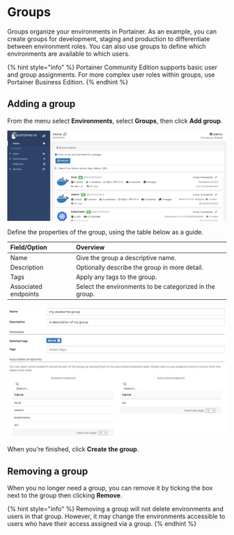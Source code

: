 # Groups

Groups organize your environments in Portainer. As an example, you can create groups for development, staging and production to differentiate between environment roles. You can also use groups to define which environments are available to which users.

{% hint style="info" %}
Portainer Community Edition supports basic user and group assignments. For more complex user roles within groups, use Portainer Business Edition.
{% endhint %}

## Adding a group

From the menu select **Environments**, select **Groups**, then click **Add group**. 

![](../../.gitbook/assets/2.9-environments-groups-add-1.gif)

Define the properties of the group, using the table below as a guide.

| Field/Option | Overview |
| :--- | :--- |
| Name | Give the group a descriptive name. |
| Description | Optionally describe the group in more detail. |
| Tags | Apply any tags to the group. |
| Associated endpoints | Select the environments to be categorized in the group. |

![](../../.gitbook/assets/endpoints-groups-2.png)

When you're finished, click **Create the group**.

## Removing a group

When you no longer need a group, you can remove it by ticking the box next to the group then clicking **Remove**.

{% hint style="info" %}
Removing a group will not delete environments and users in that group. However, it may change the environments accessible to users who have their access assigned via a group.
{% endhint %}

